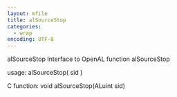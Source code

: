 ```yaml
---
layout: mfile
title: alSourceStop
categories:
  - wrap
encoding: UTF-8
---
```


alSourceStop  Interface to OpenAL function alSourceStop

usage:  alSourceStop( sid )

C function:  void alSourceStop(ALuint sid)
